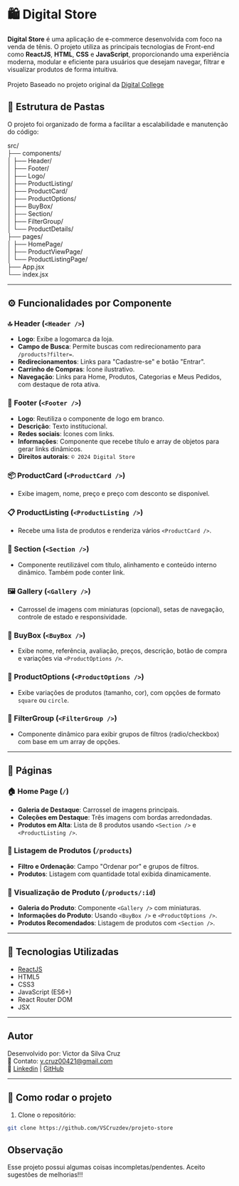 # 🛍️ Digital Store

**Digital Store** é uma aplicação de e-commerce desenvolvida com foco na venda de tênis. O projeto utiliza as principais tecnologias de Front-end como **ReactJS**, **HTML**, **CSS** e **JavaScript**, proporcionando uma experiência moderna, modular e eficiente para usuários que desejam navegar, filtrar e visualizar produtos de forma intuitiva.<br><br>
Projeto Baseado no projeto original da [Digital College](https://github.com/digitalcollegebr/projeto-digital-store)

## 📁 Estrutura de Pastas

O projeto foi organizado de forma a facilitar a escalabilidade e manutenção do código:

src/ <br>
├── components/<br>
│ ├── Header/<br>
│ ├── Footer/<br>
│ ├── Logo/<br>
│ ├── ProductListing/<br>
│ ├── ProductCard/<br>
│ ├── ProductOptions/<br>
│ ├── BuyBox/<br>
│ ├── Section/<br>
│ ├── FilterGroup/<br>
│ └── ProductDetails/<br>
├── pages/<br>
│ ├── HomePage/<br>
│ ├── ProductViewPage/<br>
│ └── ProductListingPage/<br>
├── App.jsx<br>
└── index.jsx<br>

---

## ⚙️ Funcionalidades por Componente

### 🔝 Header (`<Header />`)
- **Logo**: Exibe a logomarca da loja.
- **Campo de Busca**: Permite buscas com redirecionamento para `/products?filter=`.
- **Redirecionamentos**: Links para "Cadastre-se" e botão "Entrar".
- **Carrinho de Compras**: Ícone ilustrativo.
- **Navegação**: Links para Home, Produtos, Categorias e Meus Pedidos, com destaque de rota ativa.

### 🧱 Footer (`<Footer />`)
- **Logo**: Reutiliza o componente de logo em branco.
- **Descrição**: Texto institucional.
- **Redes sociais**: Ícones com links.
- **Informações**: Componente que recebe título e array de objetos para gerar links dinâmicos.
- **Direitos autorais**: `© 2024 Digital Store`

### 📦 ProductCard (`<ProductCard />`)
- Exibe imagem, nome, preço e preço com desconto se disponível.

### 📋 ProductListing (`<ProductListing />`)
- Recebe uma lista de produtos e renderiza vários `<ProductCard />`.

### 📑 Section (`<Section />`)
- Componente reutilizável com título, alinhamento e conteúdo interno dinâmico. Também pode conter link.

### 🖼️ Gallery (`<Gallery />`)
- Carrossel de imagens com miniaturas (opcional), setas de navegação, controle de estado e responsividade.

### 🎯 BuyBox (`<BuyBox />`)
- Exibe nome, referência, avaliação, preços, descrição, botão de compra e variações via `<ProductOptions />`.

### 🎨 ProductOptions (`<ProductOptions />`)
- Exibe variações de produtos (tamanho, cor), com opções de formato `square` ou `circle`.

### 🧪 FilterGroup (`<FilterGroup />`)
- Componente dinâmico para exibir grupos de filtros (radio/checkbox) com base em um array de opções.

---

## 🧭 Páginas

### 🏠 Home Page (`/`)
- **Galeria de Destaque**: Carrossel de imagens principais.
- **Coleções em Destaque**: Três imagens com bordas arredondadas.
- **Produtos em Alta**: Lista de 8 produtos usando `<Section />` e `<ProductListing />`.

### 📂 Listagem de Produtos (`/products`)
- **Filtro e Ordenação**: Campo "Ordenar por" e grupos de filtros.
- **Produtos**: Listagem com quantidade total exibida dinamicamente.

### 📝 Visualização de Produto (`/products/:id`)
- **Galeria do Produto**: Componente `<Gallery />` com miniaturas.
- **Informações do Produto**: Usando `<BuyBox />` e `<ProductOptions />`.
- **Produtos Recomendados**: Listagem de produtos com `<Section />`.

---

## 🔧 Tecnologias Utilizadas

- [ReactJS](https://reactjs.org/)
- HTML5
- CSS3
- JavaScript (ES6+)
- React Router DOM
- JSX

---

## Autor
Desenvolvido por: Victor da Silva Cruz<br>
📧 Contato: v.cruz00421@gmail.com<br>
🔗 [Linkedin](https://www.linkedin.com/in/victor-da-silva-cruz-709684351/) | [GitHub](https://github.com/VSCruzdev)

---

## 🚀 Como rodar o projeto

1. Clone o repositório:

```bash
git clone https://github.com/VSCruzdev/projeto-store
```

## Observação
Esse projeto possui algumas coisas incompletas/pendentes. Aceito sugestões de melhorias!!!
